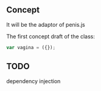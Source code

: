 Concept
-----------

It will be the adaptor of penis.js

The first concept draft of the class:
```js
var vagina = ({});
```

TODO
-----------
dependency injection